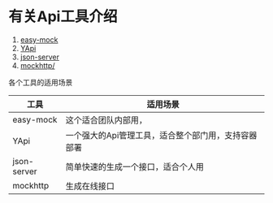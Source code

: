 #  有关Api工具介绍

1. [easy-mock](https://easy-mock.com/)
2. [YApi](https://link.jianshu.com/?t=https%3A%2F%2Fgithub.com%2FYMFE%2Fyapi)
3. [json-server](https://github.com/typicode/json-server)
4. [mockhttp/](http://www.mockhttp.cn/)

各个工具的适用场景

| 工具        | 适用场景                                            |
| ----------- | --------------------------------------------------- |
| easy-mock   | 这个适合团队内部用，                                |
| YApi        | 一个强大的Api管理工具，适合整个部门用，支持容器部署 |
| json-server | 简单快速的生成一个接口，适合个人用                  |
| mockhttp    | 生成在线接口

